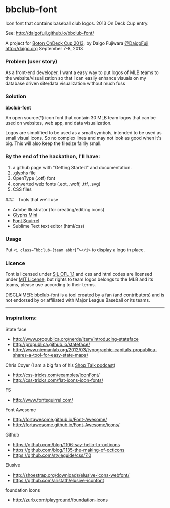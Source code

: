 bbclub-font
===========

Icon font that contains baseball club logos. 2013 On Deck Cup entry.

See: <http://daigofuji.github.io/bbclub-font/> 

A project for [Boton OnDeck Cup 2013](http://www.ondeckcup.com/), by Daigo Fujiwara [@DaigoFuji](http://twitter.com/daigofuji) <http://daigo.org> September 7-8, 2013

### Problem (user story)

As a front-end developer, I want a easy way to put logos of MLB teams to the website/visualization so that I can easily enhance visuals on my database driven site/data visualization without much fuss

### Solution

**bbclub-font**

An open source(*) icon font that contain 30 MLB team logos that can be used on websites, web app, and data visualization.

Logos are simplified to be used as a small symbols, intended to be used as small visual icons. So no complex lines and may not look as good when it's big. This will also keep the filesize fairly small. 


### By the end of the hackathon, I'll have:

1. a github page with "Getting Started" and documentation.
2. .glyphs file
3. OpenType (.otf) font
4. converted web fonts (.eot, .woff, .ttf, .svg)
5. CSS files

###　Tools that we'll use
* Adobe Illustrator (for creating/editing icons)
* [Glyphs Mini](http://glyphsapp.com/glyphs-mini/)
* [Font Squirrel](http://www.fontsquirrel.com/tools/webfont-generator)
* Sublime Text text editor (html/css) 


### Usage

Put `<i class=”bbclub-{team abbr}”></i>` to display a logo in place. 


### Licence

Font is licensed under [SIL OFL 1.1](http://scripts.sil.org/OFL) and css and html codes are licensed under [MIT License](http://opensource.org/licenses/mit-license.html), but rights to team logos belongs to the MLB and its teams, please use according to their terms.

DISCLAIMER: bbclub-font is a tool created by a fan (and contributors) and is not endorsed by or affiliated with Major League Baseball or its teams.

-------

### Inspirations:


State face
* <http://www.propublica.org/nerds/item/introducing-stateface>
* <http://propublica.github.io/stateface/>
* <http://www.niemanlab.org/2012/03/typographic-capitals-propublica-shares-a-tool-for-easy-state-maps/>

Chris Coyer (I am a big fan of his [Shop Talk podcast](http://shoptalkshow.com/))
* <http://css-tricks.com/examples/IconFont/>
* <http://css-tricks.com/flat-icons-icon-fonts/>

FS
* <http://www.fontsquirrel.com/>

Font Awesome
* <http://fortawesome.github.io/Font-Awesome/>
* <http://fortawesome.github.io/Font-Awesome/icons/>

Github 
* <https://github.com/blog/1106-say-hello-to-octicons>
* <https://github.com/blog/1135-the-making-of-octicons>
* <https://github.com/styleguide/css/7.0>

Elusive
* <http://shoestrap.org/downloads/elusive-icons-webfont/>
* <https://github.com/aristath/elusive-iconfont>

foundation icons
* <http://zurb.com/playground/foundation-icons>

